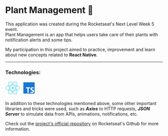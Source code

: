 # Plant Management 🌱

This application was created during the Rocketseat's Next Level Week 5 event.<br>
Plant Management is an app that helps users take care of their plants with notification alerts and some tips.

My participation in this project aimed to practice, improvement and learn about new concepts related to **React Native**.

---

### Technologies: 
[![React Native](.markdown/react-native.png "React Native")](https://reactnative.dev/)
[![Typescript](.markdown/typescript.png "Typescript")](https://www.typescriptlang.org/)

In addition to these technologies mentioned above, some other important libraries and tricks were used, such as **_Axios_** to HTTP requests, **_JSON Server_** to simulate data from APIs, animations, notifications, etc.

Check out the [project's official repository](https://github.com/rocketseat-education/nlw-05-react-native) on Rocketseat's Github for more information.
